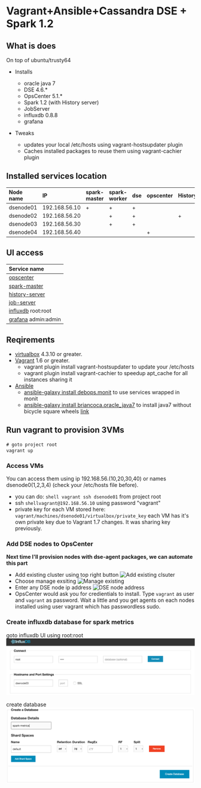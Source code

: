 # Vagrant+Ansible+Cassandra DSE + Spark 1.2

## What is does
On top of ubuntu/trusty64
* Installs 
    *  oracle java 7
    * DSE 4.6.*
    * OpsCenter 5.1.*
    * Spark 1.2 (with History server)
    * JobServer
    * influxdb 0.8.8             
    * grafana

* Tweaks
    * updates your local /etc/hosts using vagrant-hostsupdater plugin
    * Caches installed packages to reuse them using vagrant-cachier plugin

## Installed services location
| Node name      | IP              |spark-master  |spark-worker  | dse  | opscenter|HistoryServer|JobServer    |
|:---------------|:----------------|:-------------|:-------------|:-----|:---------|:------------|:------------|
| dsenode01      | 192.168.56.10   | +            | +            |  +   |          |             |             |
| dsenode02      | 192.168.56.20   |              | +            |  +   |          | +           | +           |
| dsenode03      | 192.168.56.30   |              | +            |  +   |          |             |             |
| dsenode04      | 192.168.56.40   |              |              |      | +        |             |             |

## UI access
|Service name| 
|:-----------| 
| [opscenter](http://dsenode04:8888/)|
| [spark-master](http://dsenode01:18080/)|
| [history-server](http://dsenode02:18080/)|
| [job-server](http://dsenode02:8090/)|
| [influxdb](http://dsenode03:8083) root:root |
| [grafana](http://dsenode03:3000) admin:admin|

## Reqirements
* [virtualbox](https://www.virtualbox.org/) 4.3.10 or greater.
* [Vagrant](https://www.vagrantup.com/) 1.6 or greater.
    * vagrant plugin install vagrant-hostsupdater to update your /etc/hosts
    * vagrant plugin install vagrant-cachier to speedup apt_cache for all instances sharing it
* [Ansible](http://docs.ansible.com/intro_installation.html#latest-releases-via-homebrew-mac-osx)  
    * [ansible-galaxy install debops.monit](https://github.com/debops/ansible-monit) to use services wrapped in monit
    * [ansible-galaxy install briancoca.oracle_java7](https://galaxy.ansible.com/list#/roles/628) to install java7 without bicycle square wheels [link](https://groups.google.com/forum/#!msg/ansible-project/G84khLtAuQo/5shDJMPOjYYJ)

## Run vagrant to provision 3VMs
```shell
# goto project root
vagrant up
```
### Access VMs
You can access them using ip 192.168.56.(10,20,30,40) or names dsenode0(1,2,3,4) (check your /etc/hosts file before).
* you can do: ```shell vagrant ssh dsenode01``` from project root
* ssh ```shellvagrant@192.168.56.10``` using password "vagrant"
* private key for each VM stored here: ```vagrant/machines/dsenode01/virtualbox/private_key``` each VM has it's own private key due to Vagrant 1.7 changes. It was sharing key previously.

### Add DSE nodes to OpsCenter
**Next time I'll provision nodes with dse-agent packages, we can automate this part**
* Add existing cluster using top right button 
![Add existing clsuter](https://github.com/seregasheypak/ansible-vagrant-dse-spark/blob/master/.wiki_resources/01_new_cluster.png)
* Choose manage exsiting
![Manage existing](https://github.com/seregasheypak/ansible-vagrant-dse-spark/blob/master/.wiki_resources/02_manage_existing.png)
* Enter any DSE node ip address
![DSE node address](https://github.com/seregasheypak/ansible-vagrant-dse-spark/blob/master/.wiki_resources/03_add_cluster.png)
* OpsCenter would ask you for credientials to install. Type ```vagrant``` as user and ```vagrant``` as password. Wait a little and you get agents on each nodes installed using user vagrant which has passwordless sudo.

### Create influxdb database for spark metrics
goto influxdb UI using root:root
![influxdb UI](https://github.com/seregasheypak/ansible-vagrant-dse-spark/blob/master/.wiki_resources/influx_01_login.png)

create database
![influxdb UI](https://github.com/seregasheypak/ansible-vagrant-dse-spark/blob/master/.wiki_resources/influx_02_create_db.png)

